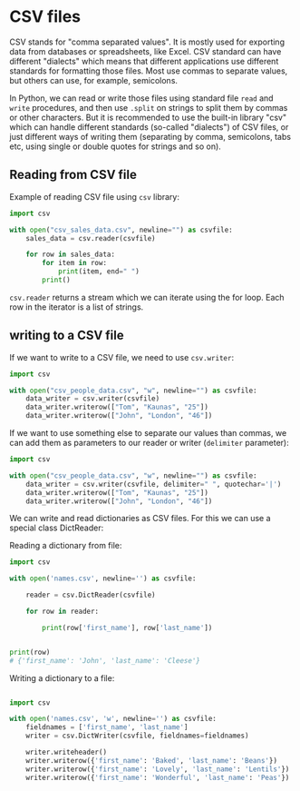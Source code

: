 # CSV files

CSV stands for "comma separated values". It is mostly used for exporting data 
from databases or spreadsheets, like Excel. CSV standard can have different
"dialects" which means that different applications use different standards 
for formatting those files. Most use commas to separate values, but others 
can use, for example, semicolons. 

In Python, we can read or write those files using standard file `read` and `write` 
procedures, and then use `.split` on strings to split them by commas or other 
characters. But it is recommended to use the built-in library "csv" which can handle 
different standards (so-called "dialects") of CSV files, or just different 
ways of writing them (separating by comma, semicolons, tabs etc, using single or 
double quotes for strings and so on).

## Reading from CSV file

Example of reading CSV file using `csv` library:

```python
import csv

with open("csv_sales_data.csv", newline="") as csvfile:
    sales_data = csv.reader(csvfile)

    for row in sales_data:
        for item in row:
            print(item, end=" ")
        print()
```

`csv.reader` returns a stream which we can iterate using the for loop. 
Each row in the iterator is a list of strings.

## writing to a CSV file

If we want to write to a CSV file, we need to use `csv.writer`:

```python
import csv

with open("csv_people_data.csv", "w", newline="") as csvfile:
    data_writer = csv.writer(csvfile)
    data_writer.writerow(["Tom", "Kaunas", "25"])
    data_writer.writerow(["John", "London", "46"])
```

If we want to use something else to separate our values than 
commas, we can add them as parameters to our reader or writer (`delimiter` parameter):

```python
import csv

with open("csv_people_data.csv", "w", newline="") as csvfile:
    data_writer = csv.writer(csvfile, delimiter=" ", quotechar='|')
    data_writer.writerow(["Tom", "Kaunas", "25"])
    data_writer.writerow(["John", "London", "46"])
```

We can write and read dictionaries as CSV files. For this we can use a special class DictReader:

Reading a dictionary from file:

```python
import csv

with open('names.csv', newline='') as csvfile:

    reader = csv.DictReader(csvfile)

    for row in reader:

        print(row['first_name'], row['last_name'])


print(row)
# {'first_name': 'John', 'last_name': 'Cleese'}
```


Writing a dictionary to a file:

```python

import csv

with open('names.csv', 'w', newline='') as csvfile:
    fieldnames = ['first_name', 'last_name']
    writer = csv.DictWriter(csvfile, fieldnames=fieldnames)

    writer.writeheader()
    writer.writerow({'first_name': 'Baked', 'last_name': 'Beans'})
    writer.writerow({'first_name': 'Lovely', 'last_name': 'Lentils'})
    writer.writerow({'first_name': 'Wonderful', 'last_name': 'Peas'})
```
